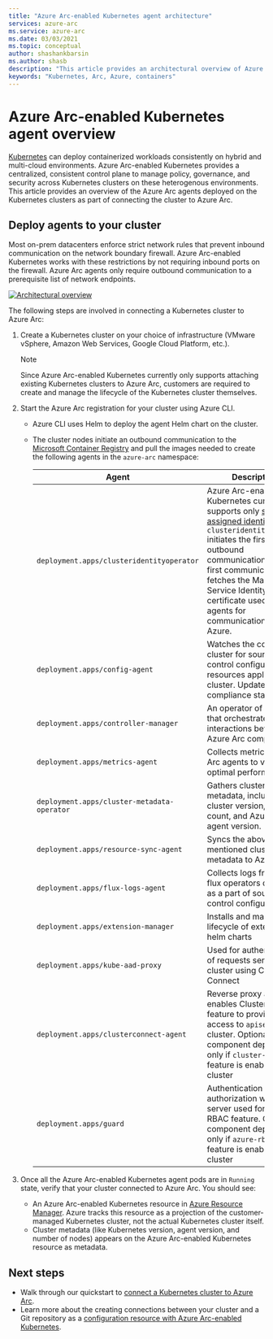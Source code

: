 ```yaml
---
title: "Azure Arc-enabled Kubernetes agent architecture"
services: azure-arc
ms.service: azure-arc
ms.date: 03/03/2021
ms.topic: conceptual
author: shashankbarsin
ms.author: shasb
description: "This article provides an architectural overview of Azure Arc-enabled Kubernetes agents"
keywords: "Kubernetes, Arc, Azure, containers"
---
```


# Azure Arc-enabled Kubernetes agent overview

[Kubernetes](https://kubernetes.io/) can deploy containerized workloads consistently on hybrid and multi-cloud environments. Azure Arc-enabled Kubernetes provides a centralized, consistent control plane to manage policy, governance, and security across Kubernetes clusters on these heterogenous environments. This article provides an overview of the Azure Arc agents deployed on the Kubernetes clusters as part of connecting the cluster to Azure Arc.

## Deploy agents to your cluster

Most on-prem datacenters enforce strict network rules that prevent inbound communication on the network boundary firewall. Azure Arc-enabled Kubernetes works with these restrictions by not requiring inbound ports on the firewall. Azure Arc agents only require outbound communication to a prerequisite list of network endpoints.

[ ![Architectural overview](./media/architectural-overview.png) ](./media/architectural-overview.png#lightbox)

The following steps are involved in connecting a Kubernetes cluster to Azure Arc:

1. Create a Kubernetes cluster on your choice of infrastructure (VMware vSphere, Amazon Web Services, Google Cloud Platform, etc.). 

    > [!NOTE]
    > Since Azure Arc-enabled Kubernetes currently only supports attaching existing Kubernetes clusters to Azure Arc, customers are required to create and manage the lifecycle of the Kubernetes cluster themselves.  

1. Start the Azure Arc registration for your cluster using Azure CLI.
    * Azure CLI uses Helm to deploy the agent Helm chart on the cluster.
    * The cluster nodes initiate an outbound communication to the [Microsoft Container Registry](https://github.com/microsoft/containerregistry) and pull the images needed to create the following agents in the `azure-arc` namespace:

        | Agent | Description |
        | ----- | ----------- |
        | `deployment.apps/clusteridentityoperator` | Azure Arc-enabled Kubernetes currently supports only [system assigned identities](../../active-directory/managed-identities-azure-resources/overview.md). `clusteridentityoperator` initiates the first outbound communication. This first communication fetches the Managed Service Identity (MSI) certificate used by other agents for communication with Azure. |
        | `deployment.apps/config-agent` | Watches the connected cluster for source control configuration resources applied on the cluster. Updates the compliance state. |
        | `deployment.apps/controller-manager` | An operator of operators that orchestrates interactions between Azure Arc components. |    
        | `deployment.apps/metrics-agent` | Collects metrics of other Arc agents to verify optimal performance. |
        | `deployment.apps/cluster-metadata-operator` | Gathers cluster metadata, including cluster version, node count, and Azure Arc agent version. |
        | `deployment.apps/resource-sync-agent` | Syncs the above-mentioned cluster metadata to Azure. |
        | `deployment.apps/flux-logs-agent` | Collects logs from the flux operators deployed as a part of source control configuration. |
        | `deployment.apps/extension-manager` | Installs and manages lifecycle of extension helm charts |
        | `deployment.apps/kube-aad-proxy` | Used for authentication of requests sent to the cluster using Cluster Connect |
        | `deployment.apps/clusterconnect-agent` | Reverse proxy agent that enables Cluster Connect feature to provide access to `apiserver` of cluster. Optional component deployed only if `cluster-connect` feature is enabled on the cluster   |
        | `deployment.apps/guard` | Authentication and authorization webhook server used for AAD RBAC feature. Optional component deployed only if `azure-rbac` feature is enabled on the cluster   |

1. Once all the Azure Arc-enabled Kubernetes agent pods are in `Running` state, verify that your cluster connected to Azure Arc. You should see:
    * An Azure Arc-enabled Kubernetes resource in [Azure Resource Manager](../../azure-resource-manager/management/overview.md). Azure tracks this resource as a projection of the customer-managed Kubernetes cluster, not the actual Kubernetes cluster itself.
    * Cluster metadata (like Kubernetes version, agent version, and number of nodes) appears on the Azure Arc-enabled Kubernetes resource as metadata.

## Next steps

* Walk through our quickstart to [connect a Kubernetes cluster to Azure Arc](./quickstart-connect-cluster.md).
* Learn more about the creating connections between your cluster and a Git repository as a [configuration resource with Azure Arc-enabled Kubernetes](./conceptual-configurations.md).
